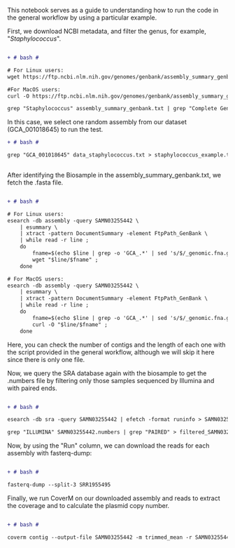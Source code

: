 This notebook serves as a guide to understanding how to run the code in the general workflow by using a particular example. 

First, we download NCBI metadata, and filter the genus, for example, "_Staphylococcus_". 

```diff

+ # bash #

# For Linux users:
wget https://ftp.ncbi.nlm.nih.gov/genomes/genbank/assembly_summary_genbank.txt

#For MacOS users:
curl -O https://ftp.ncbi.nlm.nih.gov/genomes/genbank/assembly_summary_genbank.txt

grep "Staphylococcus" assembly_summary_genbank.txt | grep "Complete Genome" > data_staphylococcus.txt

```
In this case, we select one random assembly from our dataset (GCA_001018645) to run the test. 

```diff
+ # bash #

grep "GCA_001018645" data_staphylococcus.txt > staphylococcus_example.txt
 
```
After identifying the Biosample in the assembly_summary_genbank.txt, we fetch the .fasta file.

```diff

+ # bash #

# For Linux users:
esearch -db assembly -query SAMN03255442 \
    | esummary \
    | xtract -pattern DocumentSummary -element FtpPath_GenBank \
    | while read -r line ;
    do
        fname=$(echo $line | grep -o 'GCA_.*' | sed 's/$/_genomic.fna.gz/') ;
        wget "$line/$fname" ;
    done

# For MacOS users:
esearch -db assembly -query SAMN03255442 \
    | esummary \
    | xtract -pattern DocumentSummary -element FtpPath_GenBank \
    | while read -r line ;
    do
        fname=$(echo $line | grep -o 'GCA_.*' | sed 's/$/_genomic.fna.gz/') ;
        curl -O "$line/$fname" ;
    done

 ```
Here, you can check the number of contigs and the length of each one with the script provided in the general workflow, although we will skip it here since there is only one file. 

Now, we query the SRA database again with the biosample to get the .numbers file by filtering only those samples sequenced by Illumina and with paired ends. 

```diff

+ # bash #

esearch -db sra -query SAMN03255442 | efetch -format runinfo > SAMN03255442.numbers

grep "ILLUMINA" SAMN03255442.numbers | grep "PAIRED" > filtered_SAMN03255442.numbers

```
Now, by using the "Run" column, we can download the reads for each assembly with fasterq-dump:

```diff

+ # bash #

fasterq-dump --split-3 SRR1955495

```
Finally, we run CoverM on our downloaded assembly and reads to extract the coverage and to calculate the plasmid copy number. 

```diff

+ # bash #

coverm contig --output-file SAMN03255442 -m trimmed_mean -r SAMN03255442.fasta -1 SRR1955495_1.fastq -2 SRR1955495_2.fastq

```

